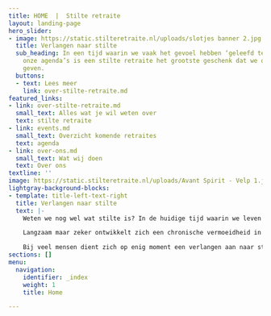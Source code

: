```yaml
---
title: HOME  |  Stilte retraite
layout: landing-page
hero_slider:
- image: https://static.stilteretraite.nl/uploads/slotjes banner 2.jpg
  title: Verlangen naar stilte
  sub_heading: In een tijd waarin we vaak het gevoel hebben ‘geleefd te worden’ door
    onze agenda’s is een stilte retraite het grootste geschenk dat we onszelf kunnen
    geven.
  buttons:
  - text: Lees meer
    link: over-stilte-retraite.md
featured_links:
- link: over-stilte-retraite.md
  small_text: Alles wat je wil weten over
  text: stilte retraite
- link: events.md
  small_text: Overzicht komende retraites
  text: agenda
- link: over-ons.md
  small_text: Wat wij doen
  text: Over ons
textline: ''
image: https://static.stilteretraite.nl/uploads/Avant Spirit - Velp 1.jpg
lightgray-background-blocks:
- template: title-left-text-right
  title: Verlangen naar stilte
  text: |-
    Weten we nog wel wat stilte is? In de huidige tijd waarin we leven laten we ons zo meesleuren door het collectieve ritme, dat we het gevoel hebben ‘geleefd te worden’ door onze agenda’s. We staan onszelf nauwelijks toe om stil te staan bij waar we eigenlijk mee bezig zijn. En: of wat we aan het doen zijn nog wel klopt met waar we van binnen eigenlijk naar verlangen. Onze innerlijke fluisterstem wordt stelselmatig overstemd door de aanjager in ons.

    Langzaam maar zeker ontwikkelt zich een chronische vermoeidheid in ons, die er tijdens vakanties uitkomt, of ons narrig of ziek maakt. Nergens is het stil; niet om ons, niet in ons. We hebben niet echt de ruimte voor contact met anderen en al helemaal niet met onszelf.

    Bij veel mensen dient zich op enig moment een verlangen aan naar stilte, ruimte en bezinning. Soms ook valt dit samen met een verlangen naar geborgenheid, rust en natuur. Misschien ben je daarom ook wel op deze website aanbelandt.
sections: []
menu:
  navigation:
    identifier: _index
    weight: 1
    title: Home

---
```

